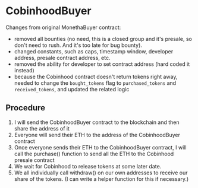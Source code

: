 # CobinhoodBuyer

Changes from original MonethaBuyer contract:
* removed all bounties (no need, this is a closed group and it's presale, so don't need to rush. And it's too late for bug bounty).
* changed constants, such as caps, timestamp window, developer address, presale contract address, etc.
* removed the ability for developer to set contract address (hard coded it instead)
* because the Cobinhood contract doesn't return tokens right away, needed to change the `bought_tokens` flag to `purchased_tokens` and `received_tokens`, and updated the related logic

## Procedure
1.  I will send the CobinhoodBuyer contract to the blockchain and then share the address of it
2.  Everyone will send their ETH to the address of the CobinhoodBuyer contract
3.  Once everyone sends their ETH to the CobinhoodBuyer contract, I will call the purchase() function to send all the ETH to the Cobinhood presale contract
4.  We wait for Cobinhood to release tokens at some later date.
5.  We all individually call withdraw() on our own addresses to receive our share of the tokens. (I can write a helper function for this if necessary.)
